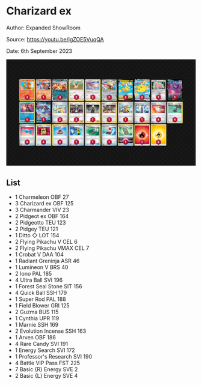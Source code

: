 # Charizard ex

Author: Expanded ShowRoom

Source: <https://youtu.be/igZOE5VuqQA>

Date: 6th September 2023

![decklist](../../images/OBF/Charizard%20ex/3-%20Charizard%20ex.png)

## List

* 1 Charmeleon OBF 27
* 3 Charizard ex OBF 125
* 3 Charmander VIV 23
* 2 Pidgeot ex OBF 164
* 2 Pidgeotto TEU 123
* 2 Pidgey TEU 121
* 1 Ditto ◇ LOT 154
* 2 Flying Pikachu V CEL 6
* 2 Flying Pikachu VMAX CEL 7
* 1 Crobat V DAA 104
* 1 Radiant Greninja ASR 46
* 1 Lumineon V BRS 40
* 2 Iono PAL 185
* 4 Ultra Ball SVI 196
* 1 Forest Seal Stone SIT 156
* 4 Quick Ball SSH 179
* 1 Super Rod PAL 188
* 1 Field Blower GRI 125
* 2 Guzma BUS 115
* 1 Cynthia UPR 119
* 1 Marnie SSH 169
* 2 Evolution Incense SSH 163
* 1 Arven OBF 186
* 4 Rare Candy SVI 191
* 1 Energy Search SVI 172
* 1 Professor's Research SVI 190
* 4 Battle VIP Pass FST 225
* 7 Basic {R} Energy SVE 2
* 2 Basic {L} Energy SVE 4
